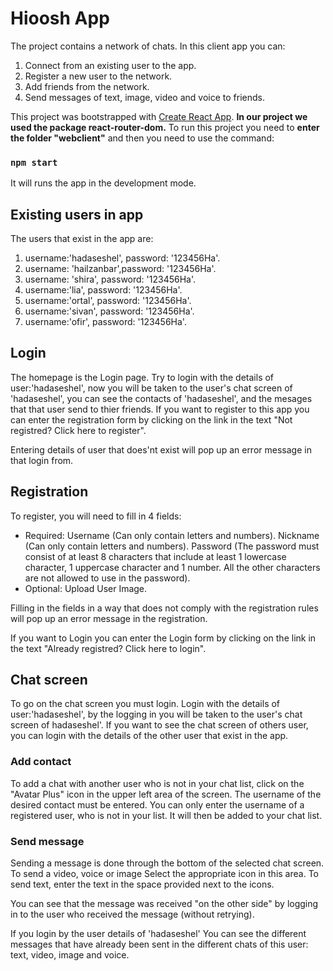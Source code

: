 # Hioosh App

The project contains a network of chats. In this client app you can:
1. Connect from an existing user to the app.
2. Register a new user to the network.
3. Add friends from the network.
4. Send messages of text, image, video and voice to friends.

This project was bootstrapped with [Create React App](https://github.com/facebook/create-react-app).
**In our project we used the package react-router-dom.**
To run this project you need to **enter the folder "webclient"** and then you need to use the command:
### `npm start`

It will runs the app in the development mode.

## Existing users in app
The users that exist in the app are:
1. username:'hadaseshel', password: '123456Ha'.
2. username: 'hailzanbar',password: '123456Ha'.
3. username: 'shira', password: '123456Ha'.
4. username:'lia', password: '123456Ha'.
5. username:'ortal', password: '123456Ha'.
6. username:'sivan', password: '123456Ha'.
7. username:'ofir', password: '123456Ha'.

## Login
The homepage is the Login page.
Try to login with the details of user:'hadaseshel', now you will be taken to the user's chat screen of 'hadaseshel', you can see the contacts of 'hadaseshel', and the mesages that that user send to thier friends.
If you want to register to this app you can enter the registration form by clicking on the link in the text "Not registred? Click here to register".

Entering details of user that does'nt exist will pop up an error message in that login from.


## Registration
To register, you will need to fill in 4 fields:
- Required:
Username (Can only contain letters and numbers).
Nickname (Can only contain letters and numbers).
Password (The password must consist of at least 8 characters that include at least 1 lowercase character, 1 uppercase character and 1 number. All the other characters are not allowed to use in the password).
- Optional:
Upload User Image.

Filling in the fields in a way that does not comply with the registration rules will pop up an error message in the registration.

If you want to Login you can enter the Login form by clicking on the link in the text "Already registred? Click here to login".

## Chat screen
To go on the chat screen you must login. Login with the details of user:'hadaseshel', by the logging in you will be taken to the user's chat screen of hadaseshel'.
If you want to see the chat screen of others user, you can login with the details of the other user that exist in the app.

### Add contact
To add a chat with another user who is not in your chat list, click on the "Avatar Plus" icon in the upper left area of the screen.
The username of the desired contact must be entered.
You can only enter the username of a registered user, who is not in your list. It will then be added to your chat list.

### Send message
Sending a message is done through the bottom of the selected chat screen.
To send a video, voice or image Select the appropriate icon in this area.
To send text, enter the text in the space provided next to the icons.

You can see that the message was received "on the other side" by logging in to the user who received the message (without retrying).

If you login by the user details of 'hadaseshel' You can see the different messages that have already been sent in the different chats of this user: text, video, image and voice.